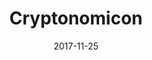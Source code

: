 ---
title: "Cryptonomicon"
bookAuthor: "Neal Stephenson"
layout: book
format: "kindle"
recommended: "false"
date: "2017-11-25"
tag: book
projects: false
books: true
hidden: false
category: book
amazonLink: "http://amzn.to/2BszZ4u"
---